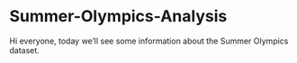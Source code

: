# Summer-Olympics-Analysis
Hi everyone, today we’ll see some information about the Summer Olympics dataset.
